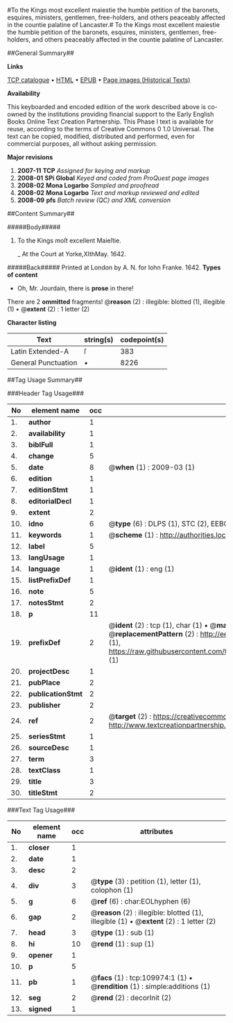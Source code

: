 #To the Kings most excellent maiestie the humble petition of the baronets, esquires, ministers, gentlemen, free-holders, and others peaceably affected in the countie palatine of Lancaster.#
To the Kings most excellent maiestie the humble petition of the baronets, esquires, ministers, gentlemen, free-holders, and others peaceably affected in the countie palatine of Lancaster.

##General Summary##

**Links**

[TCP catalogue](http://www.ota.ox.ac.uk/tcp/)  • 
[HTML](http://tei.it.ox.ac.uk/tcp/Texts-HTML/free/A45/A45012.html)  • 
[EPUB](http://tei.it.ox.ac.uk/tcp/Texts-EPUB/free/A45/A45012.epub) • 
[Page images (Historical Texts)](https://data.historicaltexts.jisc.ac.uk/view?pubId=eebo-27122649e&pageId=eebo-27122649e-109974-1)

**Availability**

This keyboarded and encoded edition of the
	       work described above is co-owned by the institutions
	       providing financial support to the Early English Books
	       Online Text Creation Partnership. This Phase I text is
	       available for reuse, according to the terms of Creative
	       Commons 0 1.0 Universal. The text can be copied,
	       modified, distributed and performed, even for
	       commercial purposes, all without asking permission.

**Major revisions**

1. __2007-11__ __TCP__ *Assigned for keying and markup*
1. __2008-01__ __SPi Global__ *Keyed and coded from ProQuest page images*
1. __2008-02__ __Mona Logarbo__ *Sampled and proofread*
1. __2008-02__ __Mona Logarbo__ *Text and markup reviewed and edited*
1. __2008-09__ __pfs__ *Batch review (QC) and XML conversion*

##Content Summary##

#####Body#####

1. To the Kings moſt excellent Maieſtie.

    _ At the Court at Yorke,XIthMay. 1642.

#####Back#####
Printed at London by A. N. for Iohn Franke. 1642.
**Types of content**

  * Oh, Mr. Jourdain, there is **prose** in there!

There are 2 **ommitted** fragments! 
 @__reason__ (2) : illegible: blotted (1), illegible (1)  •  @__extent__ (2) : 1 letter (2)

**Character listing**


|Text|string(s)|codepoint(s)|
|---|---|---|
|Latin Extended-A|ſ|383|
|General Punctuation|•|8226|

##Tag Usage Summary##

###Header Tag Usage###

|No|element name|occ|attributes|
|---|---|---|---|
|1.|__author__|1||
|2.|__availability__|1||
|3.|__biblFull__|1||
|4.|__change__|5||
|5.|__date__|8| @__when__ (1) : 2009-03 (1)|
|6.|__edition__|1||
|7.|__editionStmt__|1||
|8.|__editorialDecl__|1||
|9.|__extent__|2||
|10.|__idno__|6| @__type__ (6) : DLPS (1), STC (2), EEBO-CITATION (1), OCLC (1), VID (1)|
|11.|__keywords__|1| @__scheme__ (1) : http://authorities.loc.gov/ (1)|
|12.|__label__|5||
|13.|__langUsage__|1||
|14.|__language__|1| @__ident__ (1) : eng (1)|
|15.|__listPrefixDef__|1||
|16.|__note__|5||
|17.|__notesStmt__|2||
|18.|__p__|11||
|19.|__prefixDef__|2| @__ident__ (2) : tcp (1), char (1)  •  @__matchPattern__ (2) : ([0-9\-]+):([0-9IVX]+) (1), (.+) (1)  •  @__replacementPattern__ (2) : http://eebo.chadwyck.com/downloadtiff?vid=$1&page=$2 (1), https://raw.githubusercontent.com/textcreationpartnership/Texts/master/tcpchars.xml#$1 (1)|
|20.|__projectDesc__|1||
|21.|__pubPlace__|2||
|22.|__publicationStmt__|2||
|23.|__publisher__|2||
|24.|__ref__|2| @__target__ (2) : https://creativecommons.org/publicdomain/zero/1.0/ (1), http://www.textcreationpartnership.org/docs/. (1)|
|25.|__seriesStmt__|1||
|26.|__sourceDesc__|1||
|27.|__term__|3||
|28.|__textClass__|1||
|29.|__title__|3||
|30.|__titleStmt__|2||


###Text Tag Usage###

|No|element name|occ|attributes|
|---|---|---|---|
|1.|__closer__|1||
|2.|__date__|1||
|3.|__desc__|2||
|4.|__div__|3| @__type__ (3) : petition (1), letter (1), colophon (1)|
|5.|__g__|6| @__ref__ (6) : char:EOLhyphen (6)|
|6.|__gap__|2| @__reason__ (2) : illegible: blotted (1), illegible (1)  •  @__extent__ (2) : 1 letter (2)|
|7.|__head__|3| @__type__ (1) : sub (1)|
|8.|__hi__|10| @__rend__ (1) : sup (1)|
|9.|__opener__|1||
|10.|__p__|5||
|11.|__pb__|1| @__facs__ (1) : tcp:109974:1 (1)  •  @__rendition__ (1) : simple:additions (1)|
|12.|__seg__|2| @__rend__ (2) : decorInit (2)|
|13.|__signed__|1||
